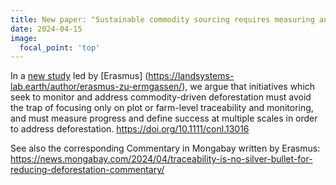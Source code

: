 ```yaml
---
title: New paper: "Sustainable commodity sourcing requires measuring and governing land use change at multiple scales"
date: 2024-04-15
image:
  focal_point: 'top'
---
```


<!--more-->

In a [new study](https://doi.org/10.1111/conl.13016) led by [Erasmus] (https://landsystems-lab.earth/author/erasmus-zu-ermgassen/), we argue that initiatives which seek to monitor and address commodity-driven deforestation must avoid the trap of focusing only on plot or farm-level traceability and monitoring, and must measure progress and define success at multiple scales in order to address deforestation.
https://doi.org/10.1111/conl.13016

See also the corresponding Commentary in Mongabay written by Erasmus: 
https://news.mongabay.com/2024/04/traceability-is-no-silver-bullet-for-reducing-deforestation-commentary/